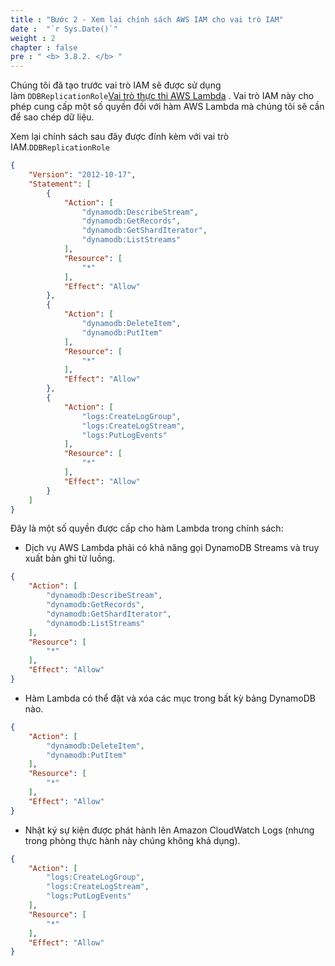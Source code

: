 ```yaml
---
title : "Bước 2 - Xem lại chính sách AWS IAM cho vai trò IAM"
date :  "`r Sys.Date()`" 
weight : 2
chapter : false
pre : " <b> 3.8.2. </b> "
---
```

Chúng tôi đã tạo trước vai trò IAM sẽ được sử dụng làm `DDBReplicationRole`[Vai trò thực thi AWS Lambda](https://docs.aws.amazon.com/lambda/latest/dg/lambda-intro-execution-role.html) . Vai trò IAM này cho phép cung cấp một số quyền đối với hàm AWS Lambda mà chúng tôi sẽ cần để sao chép dữ liệu.

Xem lại chính sách sau đây được đính kèm với vai trò IAM.`DDBReplicationRole`

```json
{
    "Version": "2012-10-17",
    "Statement": [
        {
            "Action": [
                "dynamodb:DescribeStream",
                "dynamodb:GetRecords",
                "dynamodb:GetShardIterator",
                "dynamodb:ListStreams"
            ],
            "Resource": [
                "*"
            ],
            "Effect": "Allow"
        },
        {
            "Action": [
                "dynamodb:DeleteItem",
                "dynamodb:PutItem"
            ],
            "Resource": [
                "*"
            ],
            "Effect": "Allow"
        },
        {
            "Action": [
                "logs:CreateLogGroup",
                "logs:CreateLogStream",
                "logs:PutLogEvents"
            ],
            "Resource": [
                "*"
            ],
            "Effect": "Allow"
        }
    ]
}
```

Đây là một số quyền được cấp cho hàm Lambda trong chính sách:

- Dịch vụ AWS Lambda phải có khả năng gọi DynamoDB Streams và truy xuất bản ghi từ luồng.

```json
{
    "Action": [
        "dynamodb:DescribeStream",
        "dynamodb:GetRecords",
        "dynamodb:GetShardIterator",
        "dynamodb:ListStreams"
    ],
    "Resource": [
        "*"
    ],
    "Effect": "Allow"
}
```

- Hàm Lambda có thể đặt và xóa các mục trong bất kỳ bảng DynamoDB nào.

```json
{
    "Action": [
        "dynamodb:DeleteItem",
        "dynamodb:PutItem"
    ],
    "Resource": [
        "*"
    ],
    "Effect": "Allow"
}
```

- Nhật ký sự kiện được phát hành lên Amazon CloudWatch Logs (nhưng trong phòng thực hành này chúng không khả dụng).

```json
{
    "Action": [
        "logs:CreateLogGroup",
        "logs:CreateLogStream",
        "logs:PutLogEvents"
    ],
    "Resource": [
        "*"
    ],
    "Effect": "Allow"
}
```